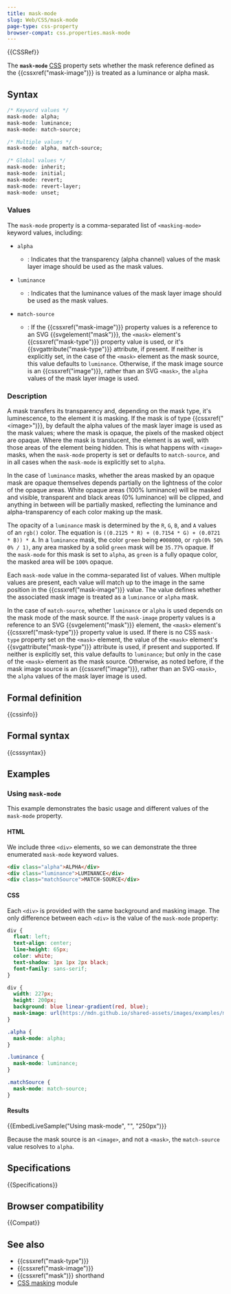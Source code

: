 ```yaml
---
title: mask-mode
slug: Web/CSS/mask-mode
page-type: css-property
browser-compat: css.properties.mask-mode
---
```


{{CSSRef}}

The **`mask-mode`** [CSS](/en-US/docs/Web/CSS) property sets whether the mask reference defined as the {{cssxref("mask-image")}} is treated as a luminance or alpha mask.

## Syntax

```css
/* Keyword values */
mask-mode: alpha;
mask-mode: luminance;
mask-mode: match-source;

/* Multiple values */
mask-mode: alpha, match-source;

/* Global values */
mask-mode: inherit;
mask-mode: initial;
mask-mode: revert;
mask-mode: revert-layer;
mask-mode: unset;
```

### Values

The `mask-mode` property is a comma-separated list of `<masking-mode>` keyword values, including:

- `alpha`

  - : Indicates that the transparency (alpha channel) values of the mask layer image should be used as the mask values.

- `luminance`

  - : Indicates that the luminance values of the mask layer image should be used as the mask values.

- `match-source`
  - : If the {{cssxref("mask-image")}} property values is a reference to an SVG {{svgelement("mask")}}, the `<mask>` element's {{cssxref("mask-type")}} property value is used, or it's {{svgattribute("mask-type")}} attribute, if present. If neither is explicitly set, in the case of the `<mask>` element as the mask source, this value defaults to `luminance`. Otherwise, if the mask image source is an {{cssxref("image")}}, rather than an SVG `<mask>`, the `alpha` values of the mask layer image is used.

### Description

A mask transfers its transparency and, depending on the mask type, it's luminescence, to the element it is masking.
If the mask is of type {{cssxref("&lt;image&gt;")}}, by default the alpha values of the mask layer image is used as the mask values; where the mask is opaque, the pixels of the masked object are opaque. Where the mask is translucent, the element is as well, with those areas of the element being hidden. This is what happens with `<image>` masks, when the `mask-mode` property is set or defaults to `match-source`, and in all cases when the `mask-mode` is explicitly set to `alpha`.

In the case of `luminance` masks, whether the areas masked by an opaque mask are opaque themselves depends partially on the lightness of the color of the opaque areas. White opaque areas (100% luminance) will be masked and visible, transparent and black areas (0% luminance) will be clipped, and anything in between will be partially masked, reflecting the luminance and alpha-transparency of each color making up the mask.

The opacity of a `luminance` mask is determined by the `R`, `G`, `B`, and `A` values of an `rgb()` color. The equation is `((0.2125 * R) + (0.7154 * G) + (0.0721 * B)) * A`. In a `luminance` mask, the color `green` being `#008000`, or `rgb(0% 50% 0% / 1)`, any area masked by a solid `green` mask will be `35.77%` opaque. If the `mask-mode` for this mask is set to `alpha`, as `green` is a fully opaque color, the masked area will be `100%` opaque.

Each `mask-mode` value in the comma-separated list of values. When multiple values are present, each value will match up to the image in the same position in the {{cssxref("mask-image")}} value. The value defines whether the associated mask image is treated as a `luminance` or `alpha` mask.

In the case of `match-source`, whether `luminance` or `alpha` is used depends on the mask mode of the mask source. If the `mask-image` property values is a reference to an SVG {{svgelement("mask")}} element, the `<mask>` element's {{cssxref("mask-type")}} property value is used. If there is no CSS `mask-type` property set on the `<mask>` element, the value of the `<mask>` element's {{svgattribute("mask-type")}} attribute is used, if present and supported. If neither is explicitly set, this value defaults to `luminance`; but only in the case of the `<mask>` element as the mask source. Otherwise, as noted before, if the mask image source is an {{cssxref("image")}}, rather than an SVG `<mask>`, the `alpha` values of the mask layer image is used.

## Formal definition

{{cssinfo}}

## Formal syntax

{{csssyntax}}

## Examples

### Using `mask-mode`

This example demonstrates the basic usage and different values of the `mask-mode` property.

#### HTML

We include three `<div>` elements, so we can demonstrate the three enumerated `mask-mode` keyword values.

```html
<div class="alpha">ALPHA</div>
<div class="luminance">LUMINANCE</div>
<div class="matchSource">MATCH-SOURCE</div>
```

#### CSS

Each `<div>` is provided with the same background and masking image. The only difference between each `<div>` is the value of the `mask-mode` property:

```css hidden
div {
  float: left;
  text-align: center;
  line-height: 65px;
  color: white;
  text-shadow: 1px 1px 2px black;
  font-family: sans-serif;
}
```

```css
div {
  width: 227px;
  height: 200px;
  background: blue linear-gradient(red, blue);
  mask-image: url(https://mdn.github.io/shared-assets/images/examples/mdn.svg);
}

.alpha {
  mask-mode: alpha;
}

.luminance {
  mask-mode: luminance;
}

.matchSource {
  mask-mode: match-source;
}
```

#### Results

{{EmbedLiveSample("Using mask-mode", "", "250px")}}

Because the mask source is an `<image>`, and not a `<mask>`, the `match-source` value resolves to `alpha`.

## Specifications

{{Specifications}}

## Browser compatibility

{{Compat}}

## See also

- {{cssxref("mask-type")}}
- {{cssxref("mask-image")}}
- {{cssxref("mask")}} shorthand
- [CSS masking](/en-US/docs/Web/CSS/CSS_masking) module
